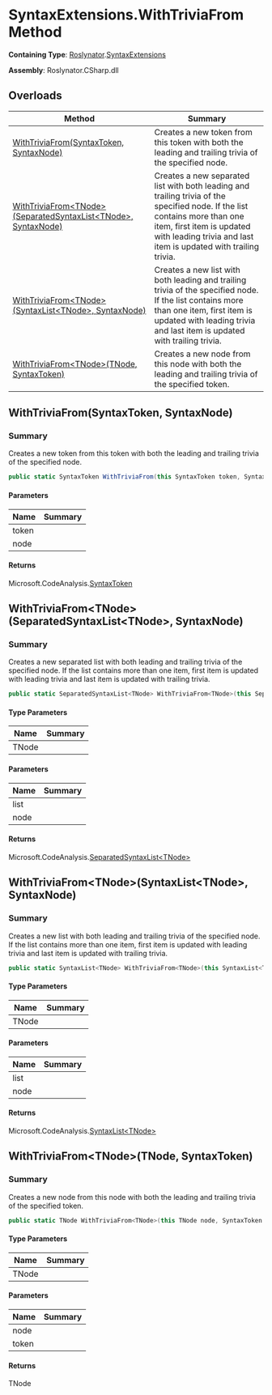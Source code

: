 # SyntaxExtensions\.WithTriviaFrom Method

**Containing Type**: [Roslynator](../../README.md)\.[SyntaxExtensions](../README.md)

**Assembly**: Roslynator\.CSharp\.dll

## Overloads

| Method | Summary |
| ------ | ------- |
| [WithTriviaFrom(SyntaxToken, SyntaxNode)](../WithTriviaFrom/README.md#Roslynator_SyntaxExtensions_WithTriviaFrom_Microsoft_CodeAnalysis_SyntaxToken_Microsoft_CodeAnalysis_SyntaxNode_) | Creates a new token from this token with both the leading and trailing trivia of the specified node\. |
| [WithTriviaFrom\<TNode>(SeparatedSyntaxList\<TNode>, SyntaxNode)](#Roslynator_SyntaxExtensions_WithTriviaFrom__1_Microsoft_CodeAnalysis_SeparatedSyntaxList___0__Microsoft_CodeAnalysis_SyntaxNode_) | Creates a new separated list with both leading and trailing trivia of the specified node\. If the list contains more than one item, first item is updated with leading trivia and last item is updated with trailing trivia\. |
| [WithTriviaFrom\<TNode>(SyntaxList\<TNode>, SyntaxNode)](#Roslynator_SyntaxExtensions_WithTriviaFrom__1_Microsoft_CodeAnalysis_SyntaxList___0__Microsoft_CodeAnalysis_SyntaxNode_) | Creates a new list with both leading and trailing trivia of the specified node\. If the list contains more than one item, first item is updated with leading trivia and last item is updated with trailing trivia\. |
| [WithTriviaFrom\<TNode>(TNode, SyntaxToken)](#Roslynator_SyntaxExtensions_WithTriviaFrom__1___0_Microsoft_CodeAnalysis_SyntaxToken_) | Creates a new node from this node with both the leading and trailing trivia of the specified token\. |

## WithTriviaFrom\(SyntaxToken, SyntaxNode\)<a name="Roslynator_SyntaxExtensions_WithTriviaFrom_Microsoft_CodeAnalysis_SyntaxToken_Microsoft_CodeAnalysis_SyntaxNode_"></a>

### Summary

Creates a new token from this token with both the leading and trailing trivia of the specified node\.

```csharp
public static SyntaxToken WithTriviaFrom(this SyntaxToken token, SyntaxNode node)
```

#### Parameters

| Name | Summary |
| ---- | ------- |
| token | |
| node | |

#### Returns

Microsoft\.CodeAnalysis\.[SyntaxToken](https://docs.microsoft.com/en-us/dotnet/api/microsoft.codeanalysis.syntaxtoken)

## WithTriviaFrom\<TNode>\(SeparatedSyntaxList\<TNode>, SyntaxNode\)<a name="Roslynator_SyntaxExtensions_WithTriviaFrom__1_Microsoft_CodeAnalysis_SeparatedSyntaxList___0__Microsoft_CodeAnalysis_SyntaxNode_"></a>

### Summary

Creates a new separated list with both leading and trailing trivia of the specified node\.
If the list contains more than one item, first item is updated with leading trivia and last item is updated with trailing trivia\.

```csharp
public static SeparatedSyntaxList<TNode> WithTriviaFrom<TNode>(this SeparatedSyntaxList<TNode> list, SyntaxNode node) where TNode : Microsoft.CodeAnalysis.SyntaxNode
```

#### Type Parameters

| Name | Summary |
| ---- | ------- |
| TNode | |

#### Parameters

| Name | Summary |
| ---- | ------- |
| list | |
| node | |

#### Returns

Microsoft\.CodeAnalysis\.[SeparatedSyntaxList\<TNode>](https://docs.microsoft.com/en-us/dotnet/api/microsoft.codeanalysis.separatedsyntaxlist-1)

## WithTriviaFrom\<TNode>\(SyntaxList\<TNode>, SyntaxNode\)<a name="Roslynator_SyntaxExtensions_WithTriviaFrom__1_Microsoft_CodeAnalysis_SyntaxList___0__Microsoft_CodeAnalysis_SyntaxNode_"></a>

### Summary

Creates a new list with both leading and trailing trivia of the specified node\.
If the list contains more than one item, first item is updated with leading trivia and last item is updated with trailing trivia\.

```csharp
public static SyntaxList<TNode> WithTriviaFrom<TNode>(this SyntaxList<TNode> list, SyntaxNode node) where TNode : Microsoft.CodeAnalysis.SyntaxNode
```

#### Type Parameters

| Name | Summary |
| ---- | ------- |
| TNode | |

#### Parameters

| Name | Summary |
| ---- | ------- |
| list | |
| node | |

#### Returns

Microsoft\.CodeAnalysis\.[SyntaxList\<TNode>](https://docs.microsoft.com/en-us/dotnet/api/microsoft.codeanalysis.syntaxlist-1)

## WithTriviaFrom\<TNode>\(TNode, SyntaxToken\)<a name="Roslynator_SyntaxExtensions_WithTriviaFrom__1___0_Microsoft_CodeAnalysis_SyntaxToken_"></a>

### Summary

Creates a new node from this node with both the leading and trailing trivia of the specified token\.

```csharp
public static TNode WithTriviaFrom<TNode>(this TNode node, SyntaxToken token) where TNode : Microsoft.CodeAnalysis.SyntaxNode
```

#### Type Parameters

| Name | Summary |
| ---- | ------- |
| TNode | |

#### Parameters

| Name | Summary |
| ---- | ------- |
| node | |
| token | |

#### Returns

TNode

